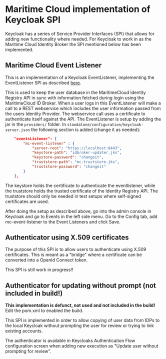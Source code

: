 # Maritime Cloud implementation of Keycloak SPI

Keycloak has a series of Service Provider Interfaces (SPI) that allows for adding new functionality where needed. For Keycloak to work in as the Maritime Cloud Identity Broker the SPI mentioned below has been implemented.

## Maritime Cloud Event Listener
This is an implementation of a Keycloak EventListener, implementing the EventListener SPI as described [here](http://keycloak.github.io/docs/userguide/keycloak-server/html/providers.html).

This is used to keep the user database in the MaritimeCloud Identity Registry API in sync with information fetched during login using the MaritimeCloud ID Broker. When a user logs in this EventListener will make a call to a REST webservice which includes the user information passed from the users Identity Provider. The webservice call uses a certificate to authenticate itself against the API. The EventListener is setup by adding the jar in the `providers/` folder. In `standalone/configuration/keycloak-server.json` the following section is added (change it as needed):

```json
	"eventsListener": {
		"mc-event-listener" : {
			"server-root": "https://localhost:8443",
			"keystore-path": "idbroker-updater.jks",
			"keystore-password": "changeit",
			"truststore-path": "mc-truststore.jks",
			"truststore-password": "changeit"
		}
	},
```

The keystore holds the certificate to authenticate the eventlistener, while the truststore holds the trusted certificate of the Identity Registry API. The truststore should only be needed in test setups where self-signed certificates are used.

After doing the setup as described above, go into the admin console in Keycloak and go to Events in the left side menu. Go to the Config tab, add mc-event-listener to the Event Listeners and click Save.


## Authenticator using X.509 certificates

The purpose of this SPI is to allow users to authenticate using X.509 certificates. This is meant as a "bridge" where a certificate can be converted into a OpenId Connect token.

This SPI is still work in progress!!


## Authenticator for updating without prompt (not included in build!)
**This implementation is defunct, not used and not included in the build!** Edit the pom.xml to enabled the build.

This SPI is implemented in order to allow copying of user data from IDPs to the local Keycloak without prompting the user for review or trying to link existing accounts.

The authenticator is available in Keycloaks Authentication Flow configuration screen when adding new execution as "Update user without prompting for review".
